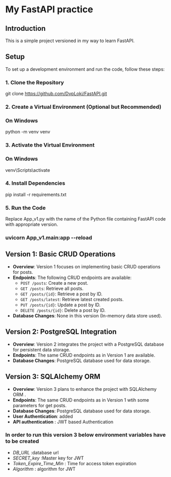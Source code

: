 # My FastAPI practice 

## Introduction
This is a simple project versioned in my way to learn FastAPI.



## Setup
To set up a development environment and run the code, follow these steps:

### 1. Clone the Repository
git clone https://github.com/DvpLoki/FastAPI.git

### 2. Create a Virtual Environment (Optional but Recommended)
### On Windows
python -m venv venv

### 3. Activate the Virtual Environment
### On Windows
venv\Scripts\activate

### 4. Install Dependencies
pip install -r requirements.txt

### 5. Run the Code
 Replace App_v1.py with the name of the Python file containing  FastAPI code with appropriate version.
### uvicorn App_v1.main:app --reload




## Version 1: Basic CRUD Operations
- **Overview**: Version 1 focuses on implementing basic CRUD operations for posts.
- **Endpoints**: The following CRUD endpoints are available:
  - `POST /posts`: Create a new post.
  - `GET /posts`: Retrieve all posts.
  - `GET /posts/{id}`: Retrieve a post by ID.
   - `GET /posts/latest`: Retrieve latest created posts.
  - `PUT /posts/{id}`: Update a post by ID.
  - `DELETE /posts/{id}`: Delete a post by ID.
- **Database Changes**: None in this version (In-memory data store used).


## Version 2: PostgreSQL Integration
- **Overview**: Version 2 integrates the project with a PostgreSQL database for persistent data storage.
- **Endpoints**: The same CRUD endpoints as in Version 1 are available.
- **Database Changes**: PostgreSQL database used for data storage.


## Version 3: SQLAlchemy ORM 
- **Overview**: Version 3 plans to enhance the project with SQLAlchemy ORM .
- **Endpoints**: The same CRUD endpoints as in Version 1 wtih some parameters for get posts.
- **Database Changes**: PostgreSQL database used for data storage.
- **User Authentication**: added
- **API authentication** : JWT based Authentication
### In order to run this version 3 below environment variables have to be created
- *DB_URL* :database url
- *SECRET_key* :Master key for JWT
- *Token_Expire_Time_Min* : Time for access token expiration
- *Algorithm* : algorithm for JWT
